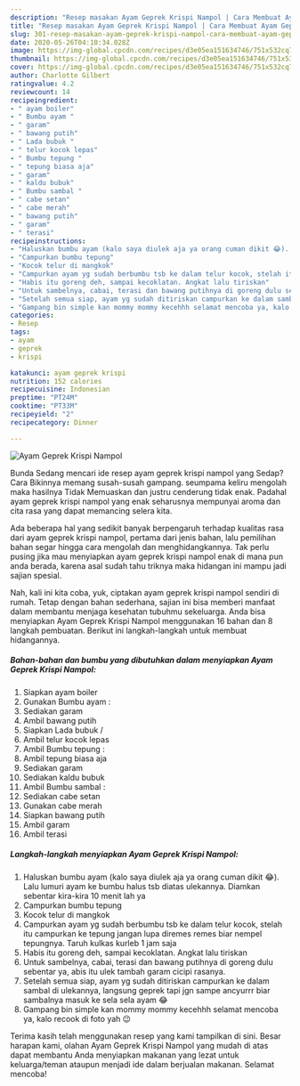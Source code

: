 ```yaml
---
description: "Resep masakan Ayam Geprek Krispi Nampol | Cara Membuat Ayam Geprek Krispi Nampol Yang Sempurna"
title: "Resep masakan Ayam Geprek Krispi Nampol | Cara Membuat Ayam Geprek Krispi Nampol Yang Sempurna"
slug: 301-resep-masakan-ayam-geprek-krispi-nampol-cara-membuat-ayam-geprek-krispi-nampol-yang-sempurna
date: 2020-05-26T04:10:34.028Z
image: https://img-global.cpcdn.com/recipes/d3e05ea151634746/751x532cq70/ayam-geprek-krispi-nampol-foto-resep-utama.jpg
thumbnail: https://img-global.cpcdn.com/recipes/d3e05ea151634746/751x532cq70/ayam-geprek-krispi-nampol-foto-resep-utama.jpg
cover: https://img-global.cpcdn.com/recipes/d3e05ea151634746/751x532cq70/ayam-geprek-krispi-nampol-foto-resep-utama.jpg
author: Charlotte Gilbert
ratingvalue: 4.2
reviewcount: 14
recipeingredient:
- " ayam boiler"
- " Bumbu ayam "
- " garam"
- " bawang putih"
- " Lada bubuk "
- " telur kocok lepas"
- " Bumbu tepung "
- " tepung biasa aja"
- " garam"
- " kaldu bubuk"
- " Bumbu sambal "
- " cabe setan"
- " cabe merah"
- " bawang putih"
- " garam"
- " terasi"
recipeinstructions:
- "Haluskan bumbu ayam (kalo saya diulek aja ya orang cuman dikit 😂). Lalu lumuri ayam ke bumbu halus tsb diatas ulekannya. Diamkan sebentar kira-kira 10 menit lah ya"
- "Campurkan bumbu tepung"
- "Kocok telur di mangkok"
- "Campurkan ayam yg sudah berbumbu tsb ke dalam telur kocok, stelah itu campurkan ke tepung jangan lupa diremes remes biar nempel tepungnya. Taruh kulkas kurleb 1 jam saja"
- "Habis itu goreng deh, sampai kecoklatan. Angkat lalu tiriskan"
- "Untuk sambelnya, cabai, terasi dan bawang putihnya di goreng dulu sebentar ya, abis itu ulek tambah garam cicipi rasanya."
- "Setelah semua siap, ayam yg sudah ditiriskan campurkan ke dalam sambal di ulekannya, langsung geprek tapi jgn sampe ancyurrr biar sambalnya masuk ke sela sela ayam 😂"
- "Gampang bin simple kan mommy mommy kecehhh selamat mencoba ya, kalo recook di foto yah 😉"
categories:
- Resep
tags:
- ayam
- geprek
- krispi

katakunci: ayam geprek krispi 
nutrition: 152 calories
recipecuisine: Indonesian
preptime: "PT24M"
cooktime: "PT33M"
recipeyield: "2"
recipecategory: Dinner

---
```



![Ayam Geprek Krispi Nampol](https://img-global.cpcdn.com/recipes/d3e05ea151634746/751x532cq70/ayam-geprek-krispi-nampol-foto-resep-utama.jpg)

Bunda Sedang mencari ide resep ayam geprek krispi nampol yang Sedap? Cara Bikinnya memang susah-susah gampang. seumpama keliru mengolah maka hasilnya Tidak Memuaskan dan justru cenderung tidak enak. Padahal ayam geprek krispi nampol yang enak seharusnya mempunyai aroma dan cita rasa yang dapat memancing selera kita.



Ada beberapa hal yang sedikit banyak berpengaruh terhadap kualitas rasa dari ayam geprek krispi nampol, pertama dari jenis bahan, lalu pemilihan bahan segar hingga cara mengolah dan menghidangkannya. Tak perlu pusing jika mau menyiapkan ayam geprek krispi nampol enak di mana pun anda berada, karena asal sudah tahu triknya maka hidangan ini mampu jadi sajian spesial.


Nah, kali ini kita coba, yuk, ciptakan ayam geprek krispi nampol sendiri di rumah. Tetap dengan bahan sederhana, sajian ini bisa memberi manfaat dalam membantu menjaga kesehatan tubuhmu sekeluarga. Anda bisa menyiapkan Ayam Geprek Krispi Nampol menggunakan 16 bahan dan 8 langkah pembuatan. Berikut ini langkah-langkah untuk membuat hidangannya.

<!--inarticleads1-->

##### Bahan-bahan dan bumbu yang dibutuhkan dalam menyiapkan Ayam Geprek Krispi Nampol:

1. Siapkan  ayam boiler
1. Gunakan  Bumbu ayam :
1. Sediakan  garam
1. Ambil  bawang putih
1. Siapkan  Lada bubuk /
1. Ambil  telur kocok lepas
1. Ambil  Bumbu tepung :
1. Ambil  tepung biasa aja
1. Sediakan  garam
1. Sediakan  kaldu bubuk
1. Ambil  Bumbu sambal :
1. Sediakan  cabe setan
1. Gunakan  cabe merah
1. Siapkan  bawang putih
1. Ambil  garam
1. Ambil  terasi




<!--inarticleads2-->

##### Langkah-langkah menyiapkan Ayam Geprek Krispi Nampol:

1. Haluskan bumbu ayam (kalo saya diulek aja ya orang cuman dikit 😂). Lalu lumuri ayam ke bumbu halus tsb diatas ulekannya. Diamkan sebentar kira-kira 10 menit lah ya
1. Campurkan bumbu tepung
1. Kocok telur di mangkok
1. Campurkan ayam yg sudah berbumbu tsb ke dalam telur kocok, stelah itu campurkan ke tepung jangan lupa diremes remes biar nempel tepungnya. Taruh kulkas kurleb 1 jam saja
1. Habis itu goreng deh, sampai kecoklatan. Angkat lalu tiriskan
1. Untuk sambelnya, cabai, terasi dan bawang putihnya di goreng dulu sebentar ya, abis itu ulek tambah garam cicipi rasanya.
1. Setelah semua siap, ayam yg sudah ditiriskan campurkan ke dalam sambal di ulekannya, langsung geprek tapi jgn sampe ancyurrr biar sambalnya masuk ke sela sela ayam 😂
1. Gampang bin simple kan mommy mommy kecehhh selamat mencoba ya, kalo recook di foto yah 😉




Terima kasih telah menggunakan resep yang kami tampilkan di sini. Besar harapan kami, olahan Ayam Geprek Krispi Nampol yang mudah di atas dapat membantu Anda menyiapkan makanan yang lezat untuk keluarga/teman ataupun menjadi ide dalam berjualan makanan. Selamat mencoba!
